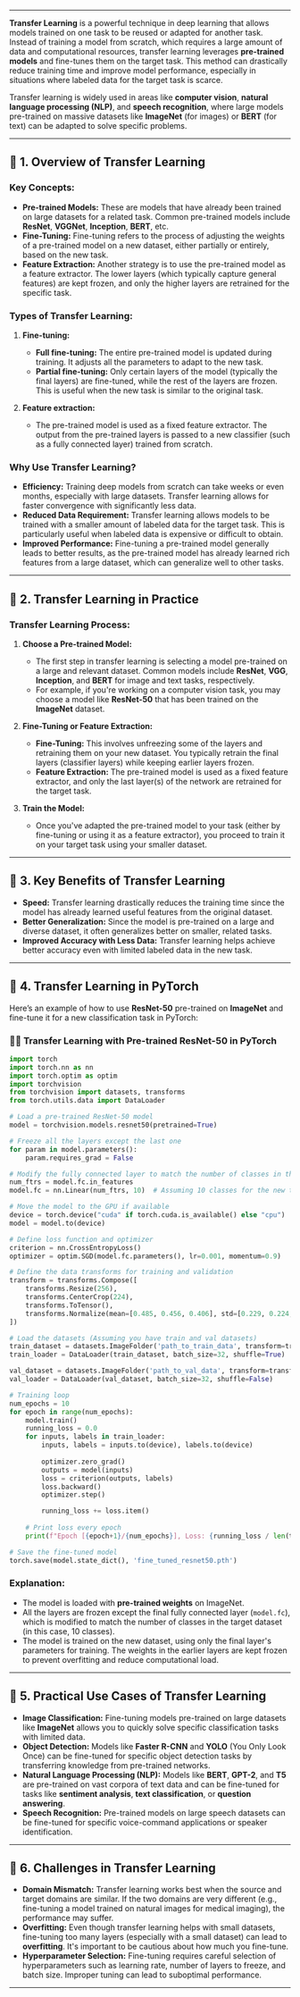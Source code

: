 
---

**Transfer Learning** is a powerful technique in deep learning that allows models trained on one task to be reused or adapted for another task. Instead of training a model from scratch, which requires a large amount of data and computational resources, transfer learning leverages **pre-trained models** and fine-tunes them on the target task. This method can drastically reduce training time and improve model performance, especially in situations where labeled data for the target task is scarce.

Transfer learning is widely used in areas like **computer vision**, **natural language processing (NLP)**, and **speech recognition**, where large models pre-trained on massive datasets like **ImageNet** (for images) or **BERT** (for text) can be adapted to solve specific problems.

---

## 📌 **1. Overview of Transfer Learning**

### Key Concepts:
- **Pre-trained Models:** These are models that have already been trained on large datasets for a related task. Common pre-trained models include **ResNet**, **VGGNet**, **Inception**, **BERT**, etc.
- **Fine-Tuning:** Fine-tuning refers to the process of adjusting the weights of a pre-trained model on a new dataset, either partially or entirely, based on the new task.
- **Feature Extraction:** Another strategy is to use the pre-trained model as a feature extractor. The lower layers (which typically capture general features) are kept frozen, and only the higher layers are retrained for the specific task.

### Types of Transfer Learning:
1. **Fine-tuning:**
   - **Full fine-tuning:** The entire pre-trained model is updated during training. It adjusts all the parameters to adapt to the new task.
   - **Partial fine-tuning:** Only certain layers of the model (typically the final layers) are fine-tuned, while the rest of the layers are frozen. This is useful when the new task is similar to the original task.
   
2. **Feature extraction:**
   - The pre-trained model is used as a fixed feature extractor. The output from the pre-trained layers is passed to a new classifier (such as a fully connected layer) trained from scratch.

### Why Use Transfer Learning?
- **Efficiency:** Training deep models from scratch can take weeks or even months, especially with large datasets. Transfer learning allows for faster convergence with significantly less data.
- **Reduced Data Requirement:** Transfer learning allows models to be trained with a smaller amount of labeled data for the target task. This is particularly useful when labeled data is expensive or difficult to obtain.
- **Improved Performance:** Fine-tuning a pre-trained model generally leads to better results, as the pre-trained model has already learned rich features from a large dataset, which can generalize well to other tasks.

---

## 📌 **2. Transfer Learning in Practice**

### Transfer Learning Process:
1. **Choose a Pre-trained Model:**
   - The first step in transfer learning is selecting a model pre-trained on a large and relevant dataset. Common models include **ResNet**, **VGG**, **Inception**, and **BERT** for image and text tasks, respectively.
   - For example, if you're working on a computer vision task, you may choose a model like **ResNet-50** that has been trained on the **ImageNet** dataset.

2. **Fine-Tuning or Feature Extraction:**
   - **Fine-Tuning:** This involves unfreezing some of the layers and retraining them on your new dataset. You typically retrain the final layers (classifier layers) while keeping earlier layers frozen.
   - **Feature Extraction:** The pre-trained model is used as a fixed feature extractor, and only the last layer(s) of the network are retrained for the target task.

3. **Train the Model:**
   - Once you've adapted the pre-trained model to your task (either by fine-tuning or using it as a feature extractor), you proceed to train it on your target task using your smaller dataset.

---

## 📌 **3. Key Benefits of Transfer Learning**

- **Speed:** Transfer learning drastically reduces the training time since the model has already learned useful features from the original dataset.
- **Better Generalization:** Since the model is pre-trained on a large and diverse dataset, it often generalizes better on smaller, related tasks.
- **Improved Accuracy with Less Data:** Transfer learning helps achieve better accuracy even with limited labeled data in the new task.

---

## 📌 **4. Transfer Learning in PyTorch**

Here’s an example of how to use **ResNet-50** pre-trained on **ImageNet** and fine-tune it for a new classification task in PyTorch:

### 🧑‍💻 **Transfer Learning with Pre-trained ResNet-50 in PyTorch**

```python
import torch
import torch.nn as nn
import torch.optim as optim
import torchvision
from torchvision import datasets, transforms
from torch.utils.data import DataLoader

# Load a pre-trained ResNet-50 model
model = torchvision.models.resnet50(pretrained=True)

# Freeze all the layers except the last one
for param in model.parameters():
    param.requires_grad = False

# Modify the fully connected layer to match the number of classes in the target task
num_ftrs = model.fc.in_features
model.fc = nn.Linear(num_ftrs, 10)  # Assuming 10 classes for the new task

# Move the model to the GPU if available
device = torch.device("cuda" if torch.cuda.is_available() else "cpu")
model = model.to(device)

# Define loss function and optimizer
criterion = nn.CrossEntropyLoss()
optimizer = optim.SGD(model.fc.parameters(), lr=0.001, momentum=0.9)

# Define the data transforms for training and validation
transform = transforms.Compose([
    transforms.Resize(256),
    transforms.CenterCrop(224),
    transforms.ToTensor(),
    transforms.Normalize(mean=[0.485, 0.456, 0.406], std=[0.229, 0.224, 0.225])
])

# Load the datasets (Assuming you have train and val datasets)
train_dataset = datasets.ImageFolder('path_to_train_data', transform=transform)
train_loader = DataLoader(train_dataset, batch_size=32, shuffle=True)

val_dataset = datasets.ImageFolder('path_to_val_data', transform=transform)
val_loader = DataLoader(val_dataset, batch_size=32, shuffle=False)

# Training loop
num_epochs = 10
for epoch in range(num_epochs):
    model.train()
    running_loss = 0.0
    for inputs, labels in train_loader:
        inputs, labels = inputs.to(device), labels.to(device)
        
        optimizer.zero_grad()
        outputs = model(inputs)
        loss = criterion(outputs, labels)
        loss.backward()
        optimizer.step()

        running_loss += loss.item()
    
    # Print loss every epoch
    print(f"Epoch [{epoch+1}/{num_epochs}], Loss: {running_loss / len(train_loader):.4f}")

# Save the fine-tuned model
torch.save(model.state_dict(), 'fine_tuned_resnet50.pth')
```

### **Explanation:**
- The model is loaded with **pre-trained weights** on ImageNet.
- All the layers are frozen except the final fully connected layer (`model.fc`), which is modified to match the number of classes in the target dataset (in this case, 10 classes).
- The model is trained on the new dataset, using only the final layer's parameters for training. The weights in the earlier layers are kept frozen to prevent overfitting and reduce computational load.

---

## 📌 **5. Practical Use Cases of Transfer Learning**

- **Image Classification:** Fine-tuning models pre-trained on large datasets like **ImageNet** allows you to quickly solve specific classification tasks with limited data.
- **Object Detection:** Models like **Faster R-CNN** and **YOLO** (You Only Look Once) can be fine-tuned for specific object detection tasks by transferring knowledge from pre-trained networks.
- **Natural Language Processing (NLP):** Models like **BERT**, **GPT-2**, and **T5** are pre-trained on vast corpora of text data and can be fine-tuned for tasks like **sentiment analysis**, **text classification**, or **question answering**.
- **Speech Recognition:** Pre-trained models on large speech datasets can be fine-tuned for specific voice-command applications or speaker identification.

---

## 📌 **6. Challenges in Transfer Learning**

- **Domain Mismatch:** Transfer learning works best when the source and target domains are similar. If the two domains are very different (e.g., fine-tuning a model trained on natural images for medical imaging), the performance may suffer.
- **Overfitting:** Even though transfer learning helps with small datasets, fine-tuning too many layers (especially with a small dataset) can lead to **overfitting**. It's important to be cautious about how much you fine-tune.
- **Hyperparameter Selection:** Fine-tuning requires careful selection of hyperparameters such as learning rate, number of layers to freeze, and batch size. Improper tuning can lead to suboptimal performance.

---
